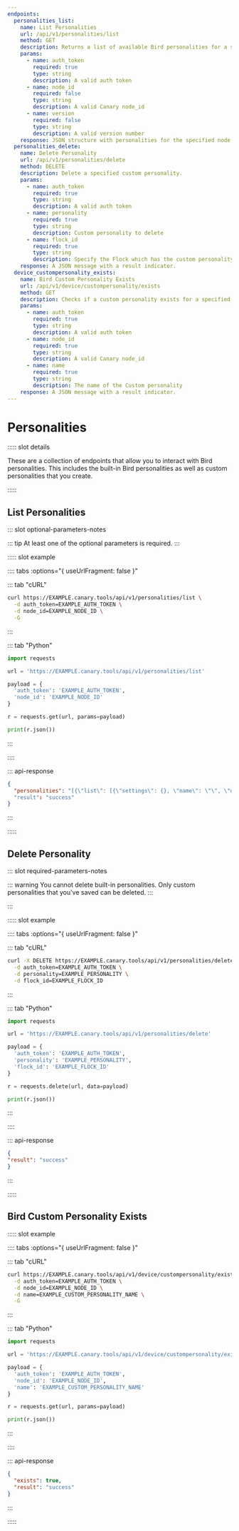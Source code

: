 ```yaml
---
endpoints:
  personalities_list:
    name: List Personalities
    url: /api/v1/personalities/list
    method: GET
    description: Returns a list of available Bird personalities for a specified version or Bird (node_id).
    params:
      - name: auth_token
        required: true
        type: string
        description: A valid auth token
      - name: node_id
        required: false
        type: string
        description: A valid Canary node_id
      - name: version
        required: false
        type: string
        description: A valid version number
    response: JSON structure with personalities for the specified node id's version or specified version.
  personalities_delete:
    name: Delete Personality
    url: /api/v1/personalities/delete
    method: DELETE
    description: Delete a specified custom personality.
    params:
      - name: auth_token
        required: true
        type: string
        description: A valid auth token
      - name: personality
        required: true
        type: string
        description: Custom personality to delete 
      - name: flock_id
        required: true
        type: string
        description: Specify the Flock which has the custom personality you would like to delete.
    response: A JSON message with a result indicator.
  device_custompersonality_exists:
    name: Bird Custom Personality Exists
    url: /api/v1/device/custompersonality/exists
    method: GET
    description: Checks if a custom personality exists for a specified Bird.
    params:
      - name: auth_token
        required: true
        type: string
        description: A valid auth token
      - name: node_id
        required: true
        type: string
        description: A valid Canary node_id
      - name: name
        required: true
        type: string
        description: The name of the Custom personality
    response: A JSON message with a result indicator.
---
```


# Personalities

<APIEndpoints :endpoints="$page.frontmatter.endpoints" :path="$page.regularPath">

::::: slot details

These are a collection of endpoints that allow you to interact with Bird personalities. This includes the built-in Bird personalities as well as custom personalities that you create.

:::::

</APIEndpoints>

## List Personalities

<APIDetails :endpoint="$page.frontmatter.endpoints.personalities_list">

::: slot optional-parameters-notes

::: tip
At least one of the optional parameters is required.
:::

::::: slot example

:::: tabs :options="{ useUrlFragment: false }"

::: tab "cURL"

``` bash
curl https://EXAMPLE.canary.tools/api/v1/personalities/list \
  -d auth_token=EXAMPLE_AUTH_TOKEN \
  -d node_id=EXAMPLE_NODE_ID \
  -G
```

:::

::: tab "Python"

``` python
import requests

url = 'https://EXAMPLE.canary.tools/api/v1/personalities/list'

payload = {
  'auth_token': 'EXAMPLE_AUTH_TOKEN',
  'node_id': 'EXAMPLE_NODE_ID'
}

r = requests.get(url, params=payload)

print(r.json())
```

:::

::::


::: api-response
```json
{
  "personalities": "[{\"list\": [{\"settings\": {}, \"name\": \"\", \"desc\": \"Pick One\"}, {\"settings\": {\"device.ippers\": \"linux\"}, \"name\": \"bare\", \"desc\": \"Bare Canary (no services)\"}, {\"settings\": {\"http.enabled\": true, \"tftp.enabled\": true, \"smb.enabled\": true, \"vnc.enabled\": true, \"sip.enabled\": true, \"tcpbanner_1.enabled\": true, \"ftp.enabled\": true, \"telnet.enabled\": true, \"httpproxy.enabled\": true, \"git.enabled\": true, \"ntp.enabled\": true, \"redis.enabled\": true, \"device.ippers\": \"linux\", \"tcpbanner.enabled\": true, \"mssql.enabled\": true, \"modbus.enabled\": true, \"ssh.enabled\": true, \"mysql.enabled\": true}, \"name\": \"merry-christmas\", \"desc\": \"Christmas Tree (all services)\"}], \"name\": \"General\"}, {\"list\": [{\"settings\": {\"vnc.enabled\": true, \"smb.sharename\": \"Documents\", \"smb.netbiosname\": \"OFFICESHARE\", \"smb.enabled\": true, \"device.mac_prefix\": \"00:03:93\", \"telnet.authentication_failed_prompt\": \"\\\\nLogin incorrect\\\\n\\\\n\", \"telnet.enabled\": false, \"smb.serverstring\": \"Office Share\", \"smb.sharecomment\": \"Office Document Share\", \"device.ippers\": \"osx\", \"ssh.version\": \"SSH-2.0-OpenSSH_7.4\", \"telnet.password_prompt\": \"Password:\", \"telnet.user_prompt\": \"login: \", \"ssh.enabled\": true, \"ssh.port\": 22, \"vnc.port\": 5900, \"telnet.banner\": \"Darwin/BSD\\\\r\\\\n\\\\r\\\\n\"}, \"name\": \"osx-fileshare\", \"desc\": \"Mac OS X Fileshare\"}], \"name\": \"Apple\"}, {\"list\": [], \"name\": \"Custom\"}]"
  "result": "success"
}
```
:::

:::::

</APIDetails>

## Delete Personality

<APIDetails :endpoint="$page.frontmatter.endpoints.personalities_delete">

  ::: slot required-parameters-notes

  ::: warning 
  You cannot delete built-in personalities. Only custom personalities that you've saved can be deleted.
  :::

  :::

  ::::: slot example

  :::: tabs :options="{ useUrlFragment: false }"

  ::: tab "cURL"

  ``` bash
  curl -X DELETE https://EXAMPLE.canary.tools/api/v1/personalities/delete \
    -d auth_token=EXAMPLE_AUTH_TOKEN \
    -d personality=EXAMPLE_PERSONALITY \
    -d flock_id=EXAMPLE_FLOCK_ID 
  ```

  :::

  ::: tab "Python"

  ``` python
  import requests

  url = 'https://EXAMPLE.canary.tools/api/v1/personalities/delete'

  payload = {
    'auth_token': 'EXAMPLE_AUTH_TOKEN',
    'personality': 'EXAMPLE_PERSONALITY',
    'flock_id': 'EXAMPLE_FLOCK_ID'
  }

  r = requests.delete(url, data=payload)

  print(r.json())
  ```

  :::

  ::::


  ::: api-response
  ```json
  {
  "result": "success"
  }
  ```
  :::

  :::::
  
</APIDetails>

## Bird Custom Personality Exists

<APIDetails :endpoint="$page.frontmatter.endpoints.device_custompersonality_exists">

::::: slot example

:::: tabs :options="{ useUrlFragment: false }"

::: tab "cURL"

``` bash
curl https://EXAMPLE.canary.tools/api/v1/device/custompersonality/exists \
  -d auth_token=EXAMPLE_AUTH_TOKEN \
  -d node_id=EXAMPLE_NODE_ID \
  -d name=EXAMPLE_CUSTOM_PERSONALITY_NAME \
  -G
```

:::

::: tab "Python"

``` python
import requests

url = 'https://EXAMPLE.canary.tools/api/v1/device/custompersonality/exists'

payload = {
  'auth_token': 'EXAMPLE_AUTH_TOKEN',
  'node_id': 'EXAMPLE_NODE_ID',
  'name': 'EXAMPLE_CUSTOM_PERSONALITY_NAME'
}

r = requests.get(url, params=payload)

print(r.json())
```

:::

::::


::: api-response
```json
{
  "exists": true,
  "result": "success"
}
```
:::

:::::
  
</APIDetails>
